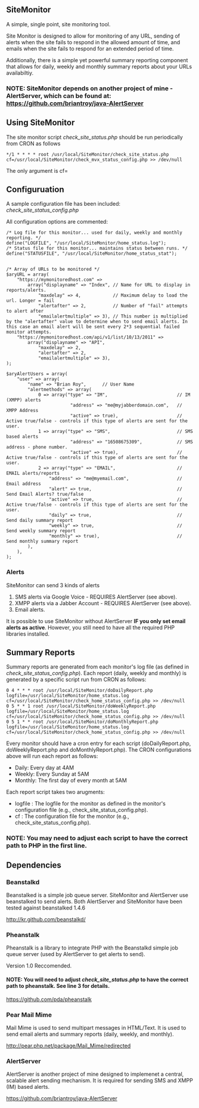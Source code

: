 ## SiteMonitor

A simple, single point, site monitoring tool.

Site Monitor is designed to allow for monitoring of any URL, sending of alerts when the site fails to respond
in the allowed amount of time, and emails when the site fails to respond for an extended period of time.

Additionally, there is a simple yet powerful summary reporting component that allows for daily, weekly and
monthly summary reports about your URLs availabiltiy.

### NOTE: SiteMonitor depends on another project of mine - AlertServer, which can be found at: https://github.com/briantroy/java-AlertServer

## Using SiteMonitor

The site monitor script *check_site_status.php* should be run periodically from CRON as follows

    */1 * * * * root /usr/local/SiteMonitor/check_site_status.php cf=/usr/local/SiteMonitor/check_mvx_status_config.php >> /dev/null

The only argument is cf=<your configuration file>

## Configuruation

A sample configuration file has been included: *check_site_status_config.php*

All configuration options are commented:

    /* Log file for this monitor... used for daily, weekly and monthly reporting. */
    define("LOGFILE", "/usr/local/SiteMonitor/home_status.log");
    /* Status file for this monitor... maintains status between runs. */
    define("STATUSFILE", "/usr/local/SiteMonitor/home_status_stat");


    /* Array of URLs to be monitored */
    $aryURL = array(
        "https://mymonitoredhost.com" =>
            array("displayname" => "Index", // Name for URL to display in reports/alerts.
                "maxdelay" => 4,            // Maximum delay to load the url. Longer = fail
                "alertafter" => 2,          // Number of "fail" attempts to alert after
                "emailalertmultiple" => 3), // This number is multiplied by the "alertafter" value to determine when to send email alerts. In this case an email alert will be sent every 2*3 sequential failed monitor attempts.
        "https://mymonitoredhost.com/api/v1/list/10/13/2011" =>
            array("displayname" => "API",
                "maxdelay" => 2,
                "alertafter" => 2,
                "emailalertmultiple" => 3),
    );

    $aryAlertUsers = array(
        "user" => array(
            "name" => "Brian Roy",      // User Name
            "alertmethods" => array(
                0 => array("type" => "IM",                          // IM (XMPP) alerts
                            "address" => "me@myjabberdomain.com",   // XMPP Address
                            "active" => true),                      // Active true/false - controls if this type of alerts are sent for the user.
                1 => array("type" => "SMS",                         // SMS based alerts
                            "address" => "16508675309",             // SMS address - phone number.
                            "active" => true),                      // Active true/false - controls if this type of alerts are sent for the user.
                2 => array("type" => "EMAIL",                       // EMAIL alerts/reports
                    "address" => "me@myemail.com",                  // Email address
                    "alert" => true,                                // Send Email Alerts? true/false
                    "active" => true,                               // Active true/false - controls if this type of alerts are sent for the user.
                    "daily" => true,                                // Send daily summary report
                    "weekly" => true,                               // Send weekly summary report
                    "monthly" => true),                             // Send monthly summary report
            ),
        ),
    );

### Alerts

SiteMonitor can send 3 kinds of alerts

1. SMS alerts via Google Voice - REQUIRES AlertServer (see above).
1. XMPP alerts via a Jabber Account - REQUIRES AlertServer (see above).
1. Email alerts.

It is possible to use SiteMonitor without AlertServer <b>IF you only set email alerts as active</b>. However,
you still need to have all the required PHP libraries installed.

## Summary Reports

Summary reports are generated from each monitor's log file (as defined in *check_site_status_config.php*).
Each report (daily, weekly and monthly) is generated by a specific script run from CRON as follows:

    0 4 * * * root /usr/local/SiteMonitor/doDailyReport.php logfile=/usr/local/SiteMonitor/home_status.log cf=/usr/local/SiteMonitor/check_home_status_config.php >> /dev/null
    0 5 * * 1 root /usr/local/SiteMonitor/doWeeklyReport.php logfile=/usr/local/SiteMonitor/home_status.log cf=/usr/local/SiteMonitor/check_home_status_config.php >> /dev/null
    0 5 1 * * root /usr/local/SiteMonitor/doMonthlyReport.php logfile=/usr/local/SiteMonitor/home_status.log cf=/usr/local/SiteMonitor/check_home_status_config.php >> /dev/null

Every monitor should have a cron entry for each script (doDailyReport.php, doWeeklyReport.php and doMonthlyReport.php).
The CRON configurations above will run each report as follows:

- Daily: Every day at 4AM
- Weekly: Every Sunday at 5AM
- Monthly: The first day of every month at 5AM

Each report script takes two arugments:

- logfile : The logfile for the monitor as defined in the monitor's configuration file (e.g., check_site_status_config.php).
- cf : The configuration file for the monitor (e.g., check_site_status_config.php).

### NOTE: You may need to adjust each script to have the correct path to PHP in the first line.

## Dependencies

### Beanstalkd

Beanstalked is a simple job queue server. SiteMonitor and AlertServer use beanstalked to send alerts.
Both AlertServer and SiteMonitor have been tested against beanstalked 1.4.6

http://kr.github.com/beanstalkd/

### Pheanstalk

Pheanstalk is a library to integrate PHP with the Beanstalkd simple job queue server (used by AlertServer to
get alerts to send).

Version 1.0 Reccomended.

#### NOTE: You will need to adjust *check_site_status.php* to have the correct path to pheanstalk. See line 3 for details.

https://github.com/pda/pheanstalk

### Pear Mail Mime

Mail Mime is used to send multipart messages in HTML/Text. It is used to send email alerts and
summary reports (daily, weekly, and monthly).

http://pear.php.net/package/Mail_Mime/redirected

### AlertServer

AlertServer is another project of mine designed to implemenet a central, scalable alert sending mechanism.
It is required for sending SMS and XMPP (IM) based alerts.

https://github.com/briantroy/java-AlertServer